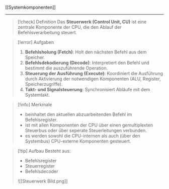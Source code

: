[[Systemkomponenten]]

---

> [!check] Definition
> Das **Steuerwerk (Control Unit, CU)** ist eine zentrale Komponente der CPU, die den Ablauf der Befehlsverarbeitung steuert.

> [!error] Aufgaben
> 1. **Befehlsholung (Fetch)**: Holt den nächsten Befehl aus dem Speicher.
> 2. **Befehlsdekodierung (Decode)**: Interpretiert den Befehl und bestimmt die auszuführende Operation.
> 3. **Steuerung der Ausführung (Execute)**: Koordiniert die Ausführung durch Aktivierung der notwendigen Komponenten (ALU, Register, Speicherzugriffe).
> 4. **Takt- und Signalsteuerung**: Synchronisiert Abläufe mit dem Systemtakt.

> [!info] Merkmale
> - beinhaltet den aktuellen abzuarbeitenden Befehl im Befehlsregister.
> - ist mit allen Komponenten der CPU über einen gemultiplexten Steuerbus oder über seperate Steuerleitungen verbunden.
> - es werden sowohl die CPU-internen als auch (über den Systembus) CPU-externe Komponenten gesteuert.

> [!tip] Aufbau
> Besteht aus:
> - Befehlsregister
> - Steuerregister
> - Befehlsdecoder
>
> ![[Steuerwerk Bild.png]]
